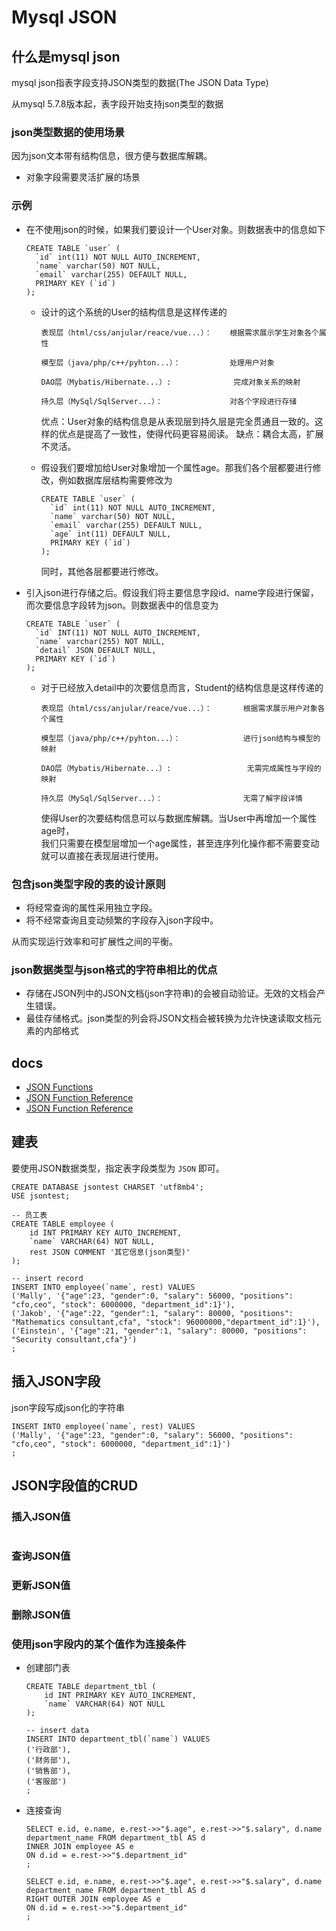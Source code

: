 Mysql JSON
==

## 什么是mysql json
mysql json指表字段支持JSON类型的数据(The JSON Data Type)

从mysql 5.7.8版本起，表字段开始支持json类型的数据

### json类型数据的使用场景
因为json文本带有结构信息，很方便与数据库解耦。

* 对象字段需要灵活扩展的场景

### 示例
* 在不使用json的时候，如果我们要设计一个User对象。则数据表中的信息如下
    ```mysql
    CREATE TABLE `user` (
      `id` int(11) NOT NULL AUTO_INCREMENT,
      `name` varchar(50) NOT NULL,
      `email` varchar(255) DEFAULT NULL,
      PRIMARY KEY (`id`)
    );
    ```

    * 设计的这个系统的User的结构信息是这样传递的
        ```text
        表现层（html/css/anjular/reace/vue...）：    根据需求展示学生对象各个属性
      
        模型层（java/php/c++/pyhton...）：           处理用户对象
      
        DAO层（Mybatis/Hibernate...）:              完成对象关系的映射
      
        持久层（MySql/SqlServer...）：               对各个字段进行存储
        ```
        优点：User对象的结构信息是从表现层到持久层是完全贯通且一致的。这样的优点是提高了一致性，使得代码更容易阅读。
        缺点：耦合太高，扩展不灵活。
        
    * 假设我们要增加给User对象增加一个属性age。那我们各个层都要进行修改，例如数据库层结构需要修改为
        ```mysql
        CREATE TABLE `user` (
          `id` int(11) NOT NULL AUTO_INCREMENT,
          `name` varchar(50) NOT NULL,
          `email` varchar(255) DEFAULT NULL,
          `age` int(11) DEFAULT NULL,
          PRIMARY KEY (`id`)
        );
        ```
        同时，其他各层都要进行修改。

* 引入json进行存储之后。假设我们将主要信息字段id、name字段进行保留，而次要信息字段转为json。则数据表中的信息变为
    ```mysql
    CREATE TABLE `user` (
      `id` INT(11) NOT NULL AUTO_INCREMENT,
      `name` varchar(255) NOT NULL,
      `detail` JSON DEFAULT NULL,
      PRIMARY KEY (`id`)
    );
    ```
    
    * 对于已经放入detail中的次要信息而言，Student的结构信息是这样传递的
        ```text
        表现层（html/css/anjular/reace/vue...）：       根据需求展示用户对象各个属性
  
        模型层（java/php/c++/pyhton...）：              进行json结构与模型的映射
  
        DAO层（Mybatis/Hibernate...）:                 无需完成属性与字段的映射
  
        持久层（MySql/SqlServer...）：                  无需了解字段详情
        ```
        
        使得User的次要结构信息可以与数据库解耦。当User中再增加一个属性age时，  
        我们只需要在模型层增加一个age属性，甚至连序列化操作都不需要变动就可以直接在表现层进行使用。
        
### 包含json类型字段的表的设计原则
* 将经常查询的属性采用独立字段。
* 将不经常查询且变动频繁的字段存入json字段中。

从而实现运行效率和可扩展性之间的平衡。

### json数据类型与json格式的字符串相比的优点
* 存储在JSON列中的JSON文档(json字符串)的会被自动验证。无效的文档会产生错误。
* 最佳存储格式。json类型的列会将JSON文档会被转换为允许快速读取文档元素的内部格式

## docs
* [JSON Functions](https://dev.mysql.com/doc/refman/8.0/en/json-functions.html)
* [JSON Function Reference](https://dev.mysql.com/doc/refman/8.0/en/json-function-reference.html)
* [JSON Function Reference](https://dev.mysql.com/doc/refman/8.0/en/json.html)

## 建表
要使用JSON数据类型，指定表字段类型为 `JSON` 即可。

```mysql
CREATE DATABASE jsontest CHARSET 'utf8mb4';
USE jsontest;

-- 员工表 
CREATE TABLE employee (
    id INT PRIMARY KEY AUTO_INCREMENT,
    `name` VARCHAR(64) NOT NULL,
    rest JSON COMMENT '其它信息(json类型)'
);

-- insert record
INSERT INTO employee(`name`, rest) VALUES
('Mally', '{"age":23, "gender":0, "salary": 56000, "positions": "cfo,ceo", "stock": 6000000, "department_id":1}'),
('Jakob', '{"age":22, "gender":1, "salary": 80000, "positions": "Mathematics consultant,cfa", "stock": 96000000,"department_id":1}'),
('Einstein', '{"age":21, "gender":1, "salary": 80000, "positions": "Security consultant,cfa"}')
;
```

## 插入JSON字段
json字段写成json化的字符串
```mysql
INSERT INTO employee(`name`, rest) VALUES
('Mally', '{"age":23, "gender":0, "salary": 56000, "positions": "cfo,ceo", "stock": 6000000, "department_id":1}')
;
```

## JSON字段值的CRUD
### 插入JSON值
```mysql

```

### 查询JSON值

### 更新JSON值

### 删除JSON值


### 使用json字段内的某个值作为连接条件
* 创建部门表
    ```mysql
    CREATE TABLE department_tbl (
        id INT PRIMARY KEY AUTO_INCREMENT,
        `name` VARCHAR(64) NOT NULL
    );
    
    -- insert data
    INSERT INTO department_tbl(`name`) VALUES
    ('行政部'),
    ('财务部'),
    ('销售部'),
    ('客服部')
    ;
    ```
* 连接查询
    ```mysql
    SELECT e.id, e.name, e.rest->>"$.age", e.rest->>"$.salary", d.name department_name FROM department_tbl AS d
    INNER JOIN employee AS e 
    ON d.id = e.rest->>"$.department_id"
    ; 
    ```

    ```mysql
    SELECT e.id, e.name, e.rest->>"$.age", e.rest->>"$.salary", d.name department_name FROM department_tbl AS d
    RIGHT OUTER JOIN employee AS e 
    ON d.id = e.rest->>"$.department_id"
    ;
    ```
    